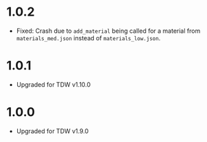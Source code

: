 # 1.0.2

- Fixed: Crash due to `add_material` being called for a material from `materials_med.json` instead of `materials_low.json`.

# 1.0.1

- Upgraded for TDW v1.10.0

# 1.0.0

- Upgraded for TDW v1.9.0